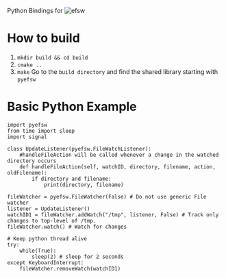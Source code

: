 Python Bindings for ![efsw](https://web.ensoft.dev/efsw/efsw-logo.svg)


# How to build

1. `mkdir build && cd build`
2. `cmake ..`
3. `make`
Go to the `build directory` and find the shared library starting with `pyefsw`


# Basic Python Example

```python3
import pyefsw
from time import sleep
import signal

class UpdateListener(pyefsw.FileWatchListener):
    #handleFileAction will be called whenever a change in the watched directory occurs
	def handleFileAction(self, watchID, directory, filename, action, oldFilename):
		if directory and filename:
			print(directory, filename)

fileWatcher = pyefsw.FileWatcher(False) # Do not use generic File watcher
listener = UpdateListener()
watchID1 = fileWatcher.addWatch("/tmp", listener, False) # Track only changes to top-level of /tmp.
fileWatcher.watch() # Watch for changes

# Keep python thread alive
try:
	while(True):
		sleep(2) # sleep for 2 seconds
except KeyboardInterrupt:
    fileWatcher.removeWatch(watchID1)
```
